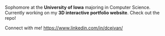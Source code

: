 Sophomore at the **University of Iowa** majoring in Computer Science.
<br>
Currently working on my **3D interactive portfolio website**. Check out the repo!

Connect with me! https://www.linkedin.com/in/dcejvan/

<!---
dcejvan/dcejvan is a ✨ special ✨ repository because its `README.md` (this file) appears on your GitHub profile.
You can click the Preview link to take a look at your changes.
--->
